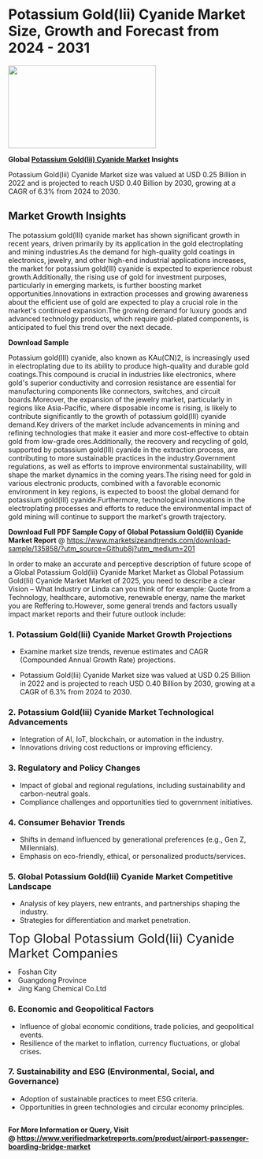 <H1>Potassium Gold(Iii) Cyanide Market Size, Growth and Forecast from 2024 - 2031</H1><img class="aligncenter size-medium wp-image-584254" src="https://thirdeyenews.in/wp-content/uploads/2024/09/Global-Market-Research-300x168.jpeg" alt="" width="300" height="168" /><p><strong>Global&nbsp;<a href="https://www.marketsizeandtrends.com/download-sample/135858/?utm_source=Github8j?utm_medium=201">Potassium Gold(Iii) Cyanide Market</a> Insights</strong></p><p>Potassium Gold(Iii) Cyanide Market size was valued at USD 0.25 Billion in 2022 and is projected to reach USD 0.40 Billion by 2030, growing at a CAGR of 6.3% from 2024 to 2030.</p><p><h2>Market Growth Insights</h2> <p>The potassium gold(III) cyanide market has shown significant growth in recent years, driven primarily by its application in the gold electroplating and mining industries.As the demand for high-quality gold coatings in electronics, jewelry, and other high-end industrial applications increases, the market for potassium gold(III) cyanide is expected to experience robust growth.Additionally, the rising use of gold for investment purposes, particularly in emerging markets, is further boosting market opportunities.Innovations in extraction processes and growing awareness about the efficient use of gold are expected to play a crucial role in the market's continued expansion.The growing demand for luxury goods and advanced technology products, which require gold-plated components, is anticipated to fuel this trend over the next decade.</p> <p><strong>Download Sample</strong></p> <p>Potassium gold(III) cyanide, also known as KAu(CN)2, is increasingly used in electroplating due to its ability to produce high-quality and durable gold coatings.This compound is crucial in industries like electronics, where gold's superior conductivity and corrosion resistance are essential for manufacturing components like connectors, switches, and circuit boards.Moreover, the expansion of the jewelry market, particularly in regions like Asia-Pacific, where disposable income is rising, is likely to contribute significantly to the growth of potassium gold(III) cyanide demand.Key drivers of the market include advancements in mining and refining technologies that make it easier and more cost-effective to obtain gold from low-grade ores.Additionally, the recovery and recycling of gold, supported by potassium gold(III) cyanide in the extraction process, are contributing to more sustainable practices in the industry.Government regulations, as well as efforts to improve environmental sustainability, will shape the market dynamics in the coming years.The rising need for gold in various electronic products, combined with a favorable economic environment in key regions, is expected to boost the global demand for potassium gold(III) cyanide.Furthermore, technological innovations in the electroplating processes and efforts to reduce the environmental impact of gold mining will continue to support the market's growth trajectory.</p> <p><span class=""><strong>Download Full PDF Sample Copy of Global Potassium Gold(Iii) Cyanide Market Report</strong> @ <a href="https://www.marketsizeandtrends.com/download-sample/135858/?utm_source=Github8j?utm_medium=201" target="_blank">https://www.marketsizeandtrends.com/download-sample/135858/?utm_source=Github8j?utm_medium=201</a></span></p><p>In order to make an accurate and perceptive description of future scope of a Global&nbsp;Potassium Gold(Iii) Cyanide Market Market as Global&nbsp;Potassium Gold(Iii) Cyanide Market Market of 2025, you need to describe a clear Vision &ndash; What Industry or Linda can you think of for example: Quote from a Technology, healthcare, automotive, renewable energy, name the market you are Reffering to.However, some general trends and factors usually impact market reports and their future outlook include:</p><h3>1.&nbsp;<strong>Potassium Gold(Iii) Cyanide Market Growth Projections</strong></h3><ul><li>Examine market size trends, revenue estimates and CAGR (Compounded Annual Growth Rate) projections.</li><li><p>Potassium Gold(Iii) Cyanide Market size was valued at USD 0.25 Billion in 2022 and is projected to reach USD 0.40 Billion by 2030, growing at a CAGR of 6.3% from 2024 to 2030.</p></li></ul><h3>2.&nbsp;<strong>Potassium Gold(Iii) Cyanide Market Technological Advancements</strong></h3><ul><li>Integration of AI, IoT, blockchain, or automation in the industry.</li><li>Innovations driving cost reductions or improving efficiency.</li></ul><h3>3.&nbsp;<strong>Regulatory and Policy Changes</strong></h3><ul><li>Impact of global and regional regulations, including sustainability and carbon-neutral goals.</li><li>Compliance challenges and opportunities tied to government initiatives.</li></ul><h3>4.&nbsp;<strong>Consumer Behavior Trends</strong></h3><ul><li>Shifts in demand influenced by generational preferences (e.g., Gen Z, Millennials).</li><li>Emphasis on eco-friendly, ethical, or personalized products/services.</li></ul><h3>5.&nbsp;<strong>Global Potassium Gold(Iii) Cyanide Market Competitive Landscape</strong></h3><ul><li>Analysis of key players, new entrants, and partnerships shaping the industry.</li><li>Strategies for differentiation and market penetration.</li></ul><p data-pm-slice="1 1 []"><span style="color: inherit; font-family: inherit; font-size: 25px;">Top Global Potassium Gold(Iii) Cyanide Market Companies</span></p><div class="" data-test-id=""><p><li>Foshan City</li><li> Guangdong Province</li><li> Jing Kang Chemical Co.Ltd</li></p></div><h3>6.&nbsp;<strong>Economic and Geopolitical Factors</strong></h3><ul><li>Influence of global economic conditions, trade policies, and geopolitical events.</li><li>Resilience of the market to inflation, currency fluctuations, or global crises.</li></ul><h3>7.&nbsp;<strong>Sustainability and ESG (Environmental, Social, and Governance)</strong></h3><ul><li>Adoption of sustainable practices to meet ESG criteria.</li><li>Opportunities in green technologies and circular economy principles.</li></ul><h2><strong style="font-size: 14px;">For More Information or Query, Visit @&nbsp;</strong><a style="background-color: #ffffff; font-size: 14px;" href="https://www.marketsizeandtrends.com/report/potassium-goldiii-cyanide-market/" target="_blank">https://www.verifiedmarketreports.com/product/airport-passenger-boarding-bridge-market</a></h2>